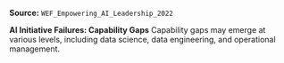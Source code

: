 **Source:** `WEF_Empowering_AI_Leadership_2022`

**AI Initiative Failures: Capability Gaps**
Capability gaps may emerge at various levels, including data science, data engineering, and operational management.
